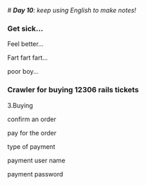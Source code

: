 *# **Day 10**: keep using English to make notes!*



### Get sick...

Feel better...

Fart fart fart...

poor boy...



### Crawler for buying 12306 rails tickets

3.Buying

   confirm an order

   pay for the order

   type of payment

   payment user name

   payment password



​											